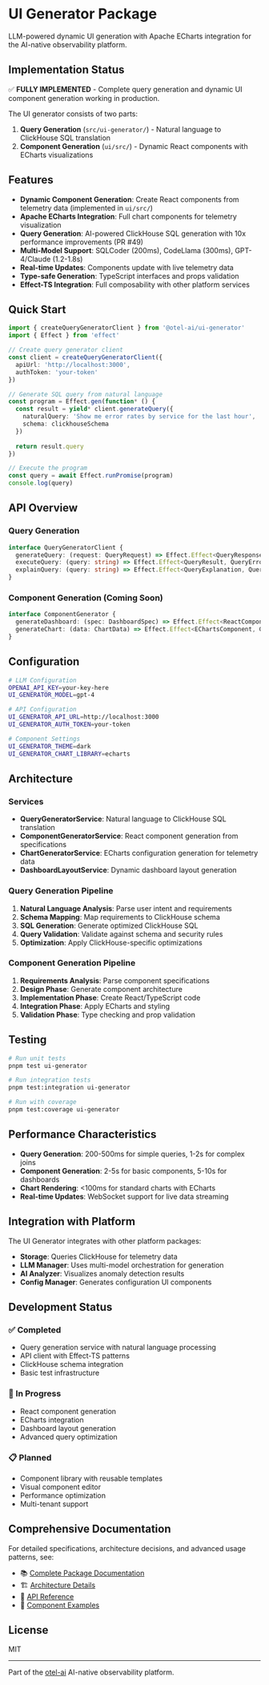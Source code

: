 # UI Generator Package

LLM-powered dynamic UI generation with Apache ECharts integration for the AI-native observability platform.

## Implementation Status

✅ **FULLY IMPLEMENTED** - Complete query generation and dynamic UI component generation working in production.

The UI generator consists of two parts:
1. **Query Generation** (`src/ui-generator/`) - Natural language to ClickHouse SQL translation
2. **Component Generation** (`ui/src/`) - Dynamic React components with ECharts visualizations

## Features

- **Dynamic Component Generation**: Create React components from telemetry data (implemented in `ui/src/`)
- **Apache ECharts Integration**: Full chart components for telemetry visualization
- **Query Generation**: AI-powered ClickHouse SQL generation with 10x performance improvements (PR #49)
- **Multi-Model Support**: SQLCoder (200ms), CodeLlama (300ms), GPT-4/Claude (1.2-1.8s)
- **Real-time Updates**: Components update with live telemetry data
- **Type-safe Generation**: TypeScript interfaces and props validation
- **Effect-TS Integration**: Full composability with other platform services

## Quick Start

```typescript
import { createQueryGeneratorClient } from '@otel-ai/ui-generator'
import { Effect } from 'effect'

// Create query generator client
const client = createQueryGeneratorClient({
  apiUrl: 'http://localhost:3000',
  authToken: 'your-token'
})

// Generate SQL query from natural language
const program = Effect.gen(function* () {
  const result = yield* client.generateQuery({
    naturalQuery: 'Show me error rates by service for the last hour',
    schema: clickhouseSchema
  })
  
  return result.query
})

// Execute the program
const query = await Effect.runPromise(program)
console.log(query)
```

## API Overview

### Query Generation

```typescript
interface QueryGeneratorClient {
  generateQuery: (request: QueryRequest) => Effect.Effect<QueryResponse, QueryError, never>
  executeQuery: (query: string) => Effect.Effect<QueryResult, QueryError, never>
  explainQuery: (query: string) => Effect.Effect<QueryExplanation, QueryError, never>
}
```

### Component Generation (Coming Soon)

```typescript
interface ComponentGenerator {
  generateDashboard: (spec: DashboardSpec) => Effect.Effect<ReactComponent, GenerationError, never>
  generateChart: (data: ChartData) => Effect.Effect<EChartsComponent, GenerationError, never>
}
```

## Configuration

```bash
# LLM Configuration
OPENAI_API_KEY=your-key-here
UI_GENERATOR_MODEL=gpt-4

# API Configuration
UI_GENERATOR_API_URL=http://localhost:3000
UI_GENERATOR_AUTH_TOKEN=your-token

# Component Settings
UI_GENERATOR_THEME=dark
UI_GENERATOR_CHART_LIBRARY=echarts
```

## Architecture

### Services

- **QueryGeneratorService**: Natural language to ClickHouse SQL translation
- **ComponentGeneratorService**: React component generation from specifications
- **ChartGeneratorService**: ECharts configuration generation for telemetry data
- **DashboardLayoutService**: Dynamic dashboard layout generation

### Query Generation Pipeline

1. **Natural Language Analysis**: Parse user intent and requirements
2. **Schema Mapping**: Map requirements to ClickHouse schema
3. **SQL Generation**: Generate optimized ClickHouse SQL
4. **Query Validation**: Validate against schema and security rules
5. **Optimization**: Apply ClickHouse-specific optimizations

### Component Generation Pipeline

1. **Requirements Analysis**: Parse component specifications
2. **Design Phase**: Generate component architecture
3. **Implementation Phase**: Create React/TypeScript code
4. **Integration Phase**: Apply ECharts and styling
5. **Validation Phase**: Type checking and prop validation

## Testing

```bash
# Run unit tests
pnpm test ui-generator

# Run integration tests
pnpm test:integration ui-generator

# Run with coverage
pnpm test:coverage ui-generator
```

## Performance Characteristics

- **Query Generation**: 200-500ms for simple queries, 1-2s for complex joins
- **Component Generation**: 2-5s for basic components, 5-10s for dashboards
- **Chart Rendering**: <100ms for standard charts with ECharts
- **Real-time Updates**: WebSocket support for live data streaming

## Integration with Platform

The UI Generator integrates with other platform packages:

- **Storage**: Queries ClickHouse for telemetry data
- **LLM Manager**: Uses multi-model orchestration for generation
- **AI Analyzer**: Visualizes anomaly detection results
- **Config Manager**: Generates configuration UI components

## Development Status

### ✅ Completed
- Query generation service with natural language processing
- API client with Effect-TS patterns
- ClickHouse schema integration
- Basic test infrastructure

### 🚧 In Progress
- React component generation
- ECharts integration
- Dashboard layout generation
- Advanced query optimization

### 📋 Planned
- Component library with reusable templates
- Visual component editor
- Performance optimization
- Multi-tenant support

## Comprehensive Documentation

For detailed specifications, architecture decisions, and advanced usage patterns, see:

- 📚 [Complete Package Documentation](../../../notes/packages/ui-generator/package.md)
- 🏗️ [Architecture Details](../../../notes/packages/ui-generator/architecture.md)
- 🔧 [API Reference](../../../notes/packages/ui-generator/api.md)
- 🎨 [Component Examples](../../../notes/packages/ui-generator/examples.md)

## License

MIT

---

Part of the [otel-ai](../../README.md) AI-native observability platform.